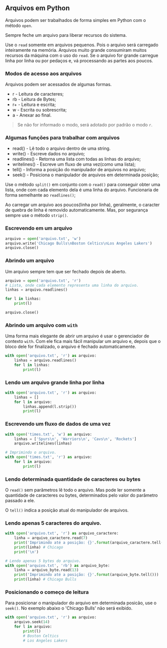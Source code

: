 ## Arquivos em Python
  
Arquivos podem ser trabalhados de forma simples em Python com o método `open`.
  
Sempre feche um arquivo para liberar recursos do sistema.
  
Use o `read` somente em arquivos pequenos. Pois o arquivo será carregado inteiramente na memória. Arquivos muito grande consumiram muitos recursos da máquina com o uso do `read`. Se o arquivo for grande carregue linha por linha ou por pedaços e, vá processando as partes aos poucos.
  
### Modos de acesso aos arquivos
  
Arquivos podem ser acessados de algumas formas.
  
* r  - Leitura de caracteres;  
* rb - Leitura de Bytes;  
* r+ - Leitura e escrita;  
* w  - Escrita ou sobrescrita;  
* a  - Anexar ao final.  
  
> Se não for informado o modo, será adotado por padrão o modo `r`.
  
### Algumas funções para trabalhar com arquivos
  
* read() - Lê todo o arquivo dentro de uma string.  
* write() - Escreve dados no arquivo;  
* readlines() - Retorna uma lista com todas as linhas do arquivo;  
* writelines() - Escreve um fluxo de uma vez(como uma lista);  
* tell() - Informa a posição do manipulador de arquivos no arquivo;  
* seek() - Posiciona o manipulador de arquivos em determinada posição;  
  
Use o método `split()` em conjunto com o `read()` para conseguir obter uma lista, onde com cada elemento dela é uma linha do arquivo. Funcionaria de forma semelhante ao `readlines()`;
  
Ao carregar um arquivo aos poucos(linha por linha), geralmente, o caracter de quebra de linha é removido automaticamente. Mas, por segurança sempre use o método `strip()`.
  


### Escrevendo em um arquivo
  
```py
arquivo = open('arquivo.txt', 'w')
arquivo.write('Chicago Bulls\nBoston Celtics\nLos Angeles Lakers')
arquivo.close()
```
  
### Abrindo um arquivo
  
Um arquivo sempre tem que ser fechado depois de aberto.
  
```py
arquivo = open('arquivo.txt', 'r')
# Lista, onde cada elemento representa uma linha do arquivo.
linhas = arquivo.readlines()

for l in linhas:
    print(l)

arquivo.close()
```
  
### Abrindo um arquivo com `with`
  
Uma forma mais elegante de abrir um arquivo é usar o gerenciador de contexto `with`. Com ele fica mais fácil manipular um arquivo e, depois que o bloco dele for finalizado, o arquivo é fechado automaticamente.
  
```py
with open('arquivo.txt', 'r') as arquivo:
    linhas = arquivo.readlines()
    for l in linhas:
        print(l)
```
  
### Lendo um arquivo grande linha por linha
  
```py
with open('arquivo.txt', 'r') as arquivo:
    linhas = []
    for l in arquivo:
        linhas.append(l.strip())
        print(l)
```
  
### Escrevendo um fluxo de dados de uma vez
  
```py
with open('times.txt', 'w') as arquivo:
    linhas = ['Spurs\n', 'Warriors\n', 'Cavs\n', 'Rockets']
    arquivo.writelines(linhas)

# Imprimindo o arquivo.
with open('times.txt', 'r') as arquivo:
    for l in arquivo:
        print(l)
```
  
### Lendo determinada quantidade de caracteres ou bytes
  
O `read()` sem parâmetros lê todo o arquivo. Mas pode ler somente a quantidade de caracteres ou bytes, determinados pelo valor do parâmetro passado a ele.
  
O `tell()` indica a posição atual do manipulador de arquivos.
  
### Lendo apenas 5 caracteres do arquivo.
  
```py
with open('arquivo.txt', 'r') as arquivo_caractere:
    linha = arquivo_caractere.read(7)
    print('Imprimindo até a posição: {}'.format(arquivo_caractere.tell()))
    print(linha) # Chicago
    print('\n')

# Lendo apenas 5 bytes do arquivo.
with open('arquivo.txt', 'rb') as arquivo_byte:
    linha = arquivo_byte.read(13)
    print('Imprimindo até a posição: {}'.format(arquivo_byte.tell()))
    print(linha) # Chicago Bulls
```
  
### Posicionando o começo de leitura
  
Para posicionar o manipulador do arquivo em determinada posicão, use o `seek()`. No exemplo abaixo o 'Chicago Bulls' não será exibido.
  
```py
with open('arquivo.txt', 'r') as arquivo:
    arquivo.seek(14)
    for l in arquivo:
        print(l) 
        # Boston Celtics
        # Los Angeles Lakers
```